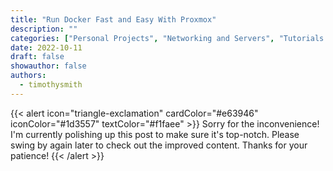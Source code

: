 ```yaml
---
title: "Run Docker Fast and Easy With Proxmox"
description: ""
categories: ["Personal Projects", "Networking and Servers", "Tutorials and Guides", "Virtualization"]
date: 2022-10-11
draft: false
showauthor: false
authors:
  - timothysmith
---
```

{{< alert icon="triangle-exclamation" cardColor="#e63946" iconColor="#1d3557" textColor="#f1faee" >}}
Sorry for the inconvenience! I'm currently polishing up this post to make sure it's top-notch. Please swing by again later to check out the improved content. Thanks for your patience!
{{< /alert >}}
